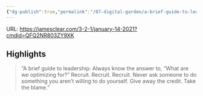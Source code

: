 ```yaml
---
{"dg-publish":true,"permalink":"/07-digital-garden/a-brief-guide-to-leadership/","tags":["readwise","ath","advice"],"updated":"2025-04-05T16:55:02.960-07:00"}
---
```



URL: https://jamesclear.com/3-2-1/january-14-2021?cmdid=QFQ2NR803ZY9XK

## Highlights

> “A brief guide to leadership:
> Always know the answer to, “What are we optimizing for?”
> Recruit. Recruit. Recruit.
> Never ask someone to do something you aren’t willing to do yourself.
> Give away the credit. Take the blame.”

